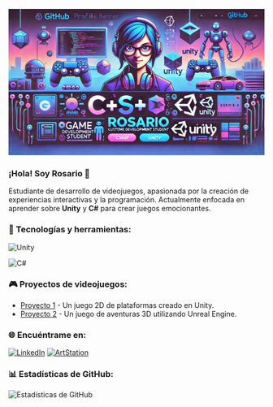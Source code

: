 
![Rosario's Banner](BANNER.png)

### ¡Hola! Soy Rosario 👋
Estudiante de desarrollo de videojuegos, apasionada por la creación de experiencias interactivas y la programación. Actualmente enfocada en aprender sobre **Unity** y **C#** para crear juegos emocionantes.

### 🚀 Tecnologías y herramientas:
 ![Unity](https://img.shields.io/badge/Unity-100000?style=for-the-badge&logo=unity&logoColor=white)
 
 ![C#](https://img.shields.io/badge/C%23-239120?style=for-the-badge&logo=c-sharp&logoColor=white)

### 🎮 Proyectos de videojuegos:
- [Proyecto 1](https://github.com/tuusuario/proyecto1) - Un juego 2D de plataformas creado en Unity.
- [Proyecto 2](https://github.com/tuusuario/proyecto2) - Un juego de aventuras 3D utilizando Unreal Engine.

### 🌐 Encuéntrame en:

[![LinkedIn](https://img.shields.io/badge/LinkedIn-%230077B5?style=for-the-badge&logo=linkedin&logoColor=white)](https://www.linkedin.com/in/tuusuario/)
[![ArtStation](https://img.shields.io/badge/ArtStation-5B4B9A?style=for-the-badge&logo=artstation&logoColor=white)](https://rosarioarte.artstation.com/)



### 📊 Estadísticas de GitHub:
![Estadísticas de GitHub](https://github-readme-stats.vercel.app/api?username=tuusuario&show_icons=true&theme=radical)

